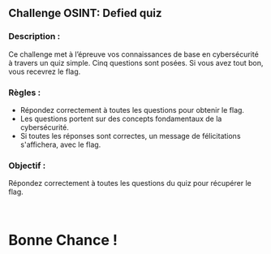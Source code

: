 ## Challenge OSINT: Defied quiz

### Description :

Ce challenge met à l’épreuve vos connaissances de base en cybersécurité à travers un quiz simple. Cinq questions sont posées.
Si vous avez tout bon, vous recevrez le flag.

### Règles :

- Répondez correctement à toutes les questions pour obtenir le flag.
- Les questions portent sur des concepts fondamentaux de la cybersécurité.
- Si toutes les réponses sont correctes, un message de félicitations s'affichera, avec le flag.

### Objectif :

Répondez correctement à toutes les questions du quiz pour récupérer le flag.

<br>

<h1>Bonne Chance !</h1>

